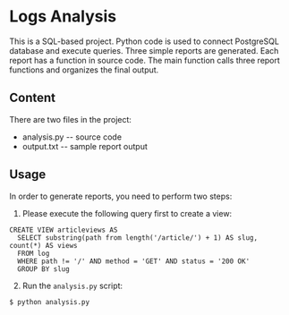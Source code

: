 # Logs Analysis
This is a SQL-based project. Python code is used to connect PostgreSQL database and execute queries. Three simple reports are generated. Each report has a function in source code. The main function calls three report functions and organizes the final output.

## Content
There are two files in the project:
* analysis.py -- source code
* output.txt -- sample report output 

## Usage
In order to generate reports, you need to perform two steps:
1. Please execute the following query first to create a view:  
```
CREATE VIEW articleviews AS 
  SELECT substring(path from length('/article/') + 1) AS slug, count(*) AS views 
  FROM log 
  WHERE path != '/' AND method = 'GET' AND status = '200 OK' 
  GROUP BY slug
```
2. Run the `analysis.py` script:  
```
$ python analysis.py
```
